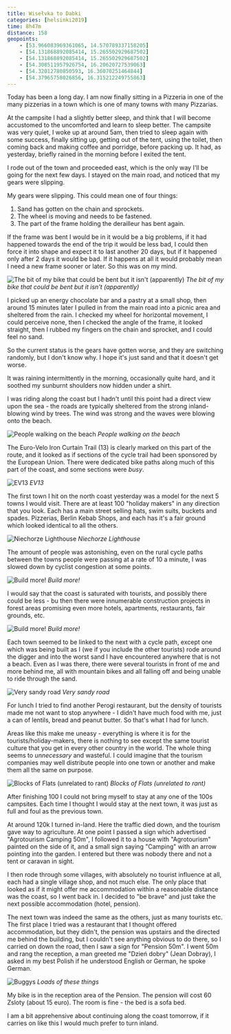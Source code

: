 ```yaml
--- 
title: Wisełvka to Dabki
categories: [helsinki2019]
time: 8h47m
distance: 158
geopoints:
    - [53.966083969361065, 14.570789337158205]
    - [54.131868892085414, 15.265502929687502]
    - [54.131868892085414, 15.265502929687502]
    - [54.308511957926754, 16.20620727539063]
    - [54.32012780850593, 16.36070251464844]
    - [54.37965758026856, 16.315212249755863]
---
```


Today has been a long day. I am now finally sitting in a Pizzeria in one of
the many pizzerias in a town which is one of many towns with many Pizzarias.

At the campsite I had a slightly better sleep, and think that I will become
accustomed to the uncomforted and learn to sleep better. The campsite was very
quiet, I woke up at around 5am, then tried to sleep again with some success,
finally sitting up, getting out of the tent, using the toilet, then coming
back and making coffee and porridge, before packing up. It had, as yesterday,
briefly rained in the morning before I exited the tent.

I rode out of the town and proceeded east, which is the only way I'll be going
for the next few days. I stayed on the main road, and noticed that my gears were
slipping.

My gears were slipping. This could mean one of four things:

1. Sand has gotten on the chain and sprockets.
2. The wheel is moving and needs to be fastened.
3. The part of the frame holding the derailleur has bent again.

If the frame was bent I would be in it would be a big problems, if it had
happened towards the end of the trip it would be less bad, I could then force
it into shape and expect it to last another 20 days, but if it happened
only after 2 days it would be bad. If it happens at all it would probably mean
I need a new frame sooner or later. So this was on my mind.

![The bit of my bike that could be bent but it isn't (apparently)](/images/tallinn/2019-07-02/1.JPG)
*The bit of my bike that could be bent but it isn't (apparently)*

I picked up an energy chocolate bar and a pastry at a small shop, then around
15 minutes later I pulled in from the main road into a picnic area and
sheltered from the rain. I checked my wheel for horizontal movement, I could
perceive none, then I checked the angle of the frame, it looked straight, then
I rubbed my fingers on the chain and sprocket, and I could feel no sand.

So the current status is the gears have gotten worse, and they are switching
randomly, but I don't know why. I hope it's just sand and that it doesn't get
worse.

It was raining intermittently in the morning, occasionally quite hard, and it
soothed my sunburnt shoulders now hidden under a shirt.

I was riding along the coast but I hadn't until this point had a direct view
upon the sea - the roads are typically sheltered from the strong
inland-blowing wind by trees. The wind was strong and the waves were blowing
onto the beach.

![People walking on the beach](/images/tallinn/2019-07-02/2.JPG)
*People walking on the beach*

The Euro-Velo Iron Curtain Trail (13) is clearly marked on this part of the
route, and it looked as if sections of the cycle trail had been sponsored by
the European Union. There were dedicated bike paths along much of this part of
the coast, and some sections were _busy_.

![EV13](/images/tallinn/2019-07-02/4.JPG)
*EV13*


The first town I hit on the north coast yesterday was a model for the next 5
towns I would visit. There are at least 100 "holiday makers" in any direction
that you look. Each has a main street selling hats, swim suits, buckets and
spades. Pizzerias, Berlin Kebab Shops, and each has it's a fair ground which
looked identical to all the others.

![Niechorze Lighthouse](/images/tallinn/2019-07-02/3.JPG)
*Niechorze Lighthouse*

The amount of people was astonishing, even on the rural cycle paths between
the towns people were passing at a rate of 10 a minute, I was slowed down by
cyclist congestion at some points.

![Build more!](/images/tallinn/2019-07-02/5.JPG)
*Build more!*

I would say that the coast is saturated with tourists, and possibly there
could be less - bu then there were innumerable construction projects in forest
areas promising even more hotels, apartments, restaurants, fair grounds,
etc.

![Build more!](/images/tallinn/2019-07-02/6.JPG)
*Build more!*

Each town seemed to be linked to the next with a cycle path, except one which
was being built as I (we if you include the other tourists) rode around the
digger and into the worst sand I have encountered anywhere that is not a
beach. Even as I was there, there were several tourists in front of me and
more behind me, all with mountain bikes and all falling off and being unable
to ride through the sand.

![Very sandy road](/images/tallinn/2019-07-02/8.JPG)
*Very sandy road*

For lunch I tried to find another Perogi restaurant, but the density of
tourists made me not want to stop anywhere - I didn't have much food with me,
just a can of lentils, bread and peanut butter. So that's what I had for
lunch.

Areas like this make me uneasy - everything is where it is for the
tourists/holiday-makers, there is nothing to see except the same tourist
culture that you get in every other country in the world. The whole thing
seems to _unnecessary_ and wasteful. I could imagine that the tourism companies
may well distribute people into one town or another and make them all the same
on purpose.

![Blocks of Flats (unrelated to rant)](/images/tallinn/2019-07-02/7.JPG)
*Blocks of Flats (unrelated to rant)*

After finishing 100 I could not bring myself to stay at any one of the 100s
campsites. Each time I thought I would stay at the next town, it was just as
full and foul as the previous town.

At around 120k I turned in-land. Here the traffic died down, and the tourism
gave way to agriculture. At one point I passed a sign which advertised
"Agrotourism Camping 50m", I followed it to a house with "Agrotourism" painted
on the side of it, and a small sign saying "Camping" with an arrow pointing
into the garden. I entered but there was nobody there and not a tent or
caravan in sight.

I then rode through some villages, with absolutely no tourist influence at
all, each had a single village shop, and not much else. The only place that
looked as if it might offer me accommodation within a reasonable distance was
the coast, so I went back in. I decided to "be brave" and just take the next
possible accommodation (hotel, pension).

The next town was indeed the same as the others, just as many tourists etc.
The first place I tried was a restaurant that I thought offered accommodation,
but they didn't, the pension was upstairs and the directed me behind the
building, but I couldn't see anything obvious to do there, so I carried on
down the road, then I saw a sign for "Pension 50m". I went 50m and rang the
reception, a man greeted me "Dzień dobry" (Jean Dobray), I asked in my best
Polish if he understood English or German, he spoke German.

![Buggys](/images/tallinn/2019-07-02/9.JPG)
*Loads of these things*

My bike is in the reception area of the Pension. The pension will cost 60
Zsloty (about 15 euro). The room is fine - the bed is a sofa bed.

I am a bit apprehensive about continuing along the coast tomorrow, if it
carries on like this I would much prefer to turn inland.

